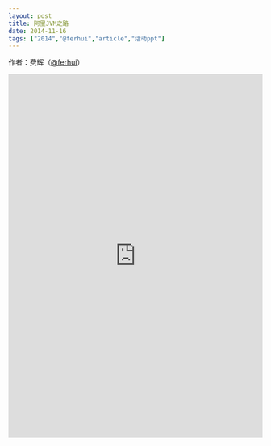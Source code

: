 ```yaml
---
layout: post
title: 阿里JVM之路
date: 2014-11-16
tags: ["2014","@ferhui","article","活动ppt"]
---
```


作者：费辉（[@ferhui](http://weibo.com/u/2651541140)）

<embed src="http://greenteajug.github.io/images/阿里JVM之路.pdf" type="application/pdf" height="720" width="100%" />